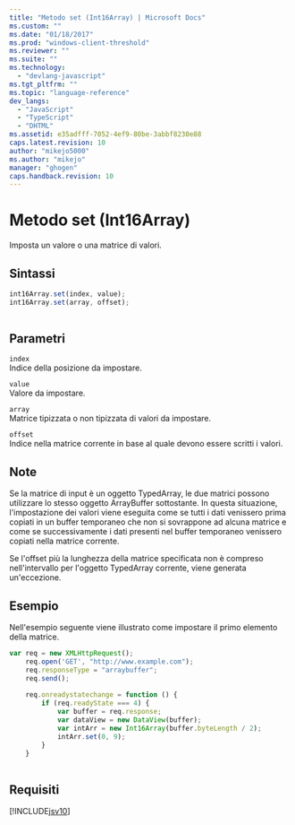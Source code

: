 ```yaml
---
title: "Metodo set (Int16Array) | Microsoft Docs"
ms.custom: ""
ms.date: "01/18/2017"
ms.prod: "windows-client-threshold"
ms.reviewer: ""
ms.suite: ""
ms.technology: 
  - "devlang-javascript"
ms.tgt_pltfrm: ""
ms.topic: "language-reference"
dev_langs: 
  - "JavaScript"
  - "TypeScript"
  - "DHTML"
ms.assetid: e35adfff-7052-4ef9-80be-3abbf8230e88
caps.latest.revision: 10
author: "mikejo5000"
ms.author: "mikejo"
manager: "ghogen"
caps.handback.revision: 10
---
```

# Metodo set (Int16Array)
Imposta un valore o una matrice di valori.  
  
## Sintassi  
  
```javascript  
int16Array.set(index, value);  
int16Array.set(array, offset);  
  
```  
  
## Parametri  
 `index`  
 Indice della posizione da impostare.  
  
 `value`  
 Valore da impostare.  
  
 `array`  
 Matrice tipizzata o non tipizzata di valori da impostare.  
  
 `offset`  
 Indice nella matrice corrente in base al quale devono essere scritti i valori.  
  
## Note  
 Se la matrice di input è un oggetto TypedArray, le due matrici possono utilizzare lo stesso oggetto ArrayBuffer sottostante.  In questa situazione, l'impostazione dei valori viene eseguita come se tutti i dati venissero prima copiati in un buffer temporaneo che non si sovrappone ad alcuna matrice e come se successivamente i dati presenti nel buffer temporaneo venissero copiati nella matrice corrente.  
  
 Se l'offset più la lunghezza della matrice specificata non è compreso nell'intervallo per l'oggetto TypedArray corrente, viene generata un'eccezione.  
  
## Esempio  
 Nell'esempio seguente viene illustrato come impostare il primo elemento della matrice.  
  
```javascript  
var req = new XMLHttpRequest();  
    req.open('GET', "http://www.example.com");  
    req.responseType = "arraybuffer";  
    req.send();  
  
    req.onreadystatechange = function () {  
        if (req.readyState === 4) {  
            var buffer = req.response;  
            var dataView = new DataView(buffer);  
            var intArr = new Int16Array(buffer.byteLength / 2);  
            intArr.set(0, 9);  
        }  
    }  
  
```  
  
## Requisiti  
 [!INCLUDE[jsv10](../../javascript/reference/includes/jsv10-md.md)]